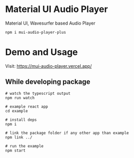# Material UI Audio Player 

Material UI, Wavesurfer based Audio Player

```
npm i mui-audio-player-plus
```

# Demo and Usage
Visit: https://mui-audio-player.vercel.app/


## While developing package

```
# watch the typescript output
npm run watch

# example react app
cd example

# install deps
npm i

# link the package folder if any other app than example
npm link ../

# run the example
npm start
```
